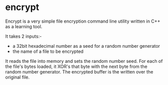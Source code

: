 # encrypt

Encrypt is a very simple file encryption command line utility written in C++ as a learning tool.

It takes 2 inputs:-

- a 32bit hexadecimal number as a seed for a random number generator
- the name of a file to be encrypted

It reads the file into memory and sets the random number seed.
For each of the file's bytes loaded, it XOR's that byte with the next byte from the random number generator.  The encrypted buffer is the written over the original file.


